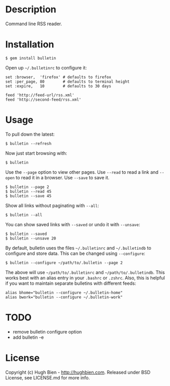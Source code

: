 Description
===========

Command line RSS reader.

Installation
============

    $ gem install bulletin

Open up `~/.bulletinrc` to configure it:

    set :browser,  'firefox' # defaults to firefox
    set :per_page, 80        # defaults to terminal height
    set :expire,   10        # defaults to 30 days

    feed 'http://feed-url/rss.xml'
    feed 'http://second-feed/rss.xml'

Usage
=====

To pull down the latest:

    $ bulletin --refresh

Now just start browsing with:

    $ bulletin

Use the `--page` option to view other pages.  Use `--read` to read a link and
`--open` to read it in a browser.  Use `--save` to save it.

    $ bulletin --page 2
    $ bulletin --read 45
    $ bulletin --save 45

Show all links without paginating with `--all`:

    $ bulletin --all

You can show saved links with `--saved` or undo it with `--unsave`:

    $ bulletin --saved
    $ bulletin --unsave 20

By default, bulletin uses the files `~/.bulletinrc` and `~/.bulletindb` to
configure and store data.  This can be changed using `--configure`:

    $ bulletin --configure ~/path/to/.bulletin --page 2

The above will use `~/path/to/.bulletinrc` and `~/path/to/.bulletindb`.  This
works best with an alias entry in your `.bashrc` or `.zshrc`.  Also, this is
helpful if you want to maintain separate bulletins with different feeds:

    alias bhome="bulletin --configure ~/.bulletin-home"
    alias bwork="bulletin --configure ~/.bulletin-work"

TODO
====

* remove bulletin configure option
* add bulletin -e

License
=======

Copyright (c) Hugh Bien - http://hughbien.com.
Released under BSD License, see LICENSE.md for more info.
